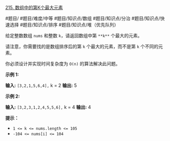 [215. 数组中的第K个最大元素](https://leetcode.cn/problems/kth-largest-element-in-an-array/)

#题目/ #题目/难度/中等 #题目/知识点/数组 #题目/知识点/分治 #题目/知识点/快速选择 #题目/知识点/排序 #题目/知识点/堆（优先队列） 

给定整数数组 `nums` 和整数 `k`，请返回数组中第 `**k**` 个最大的元素。

请注意，你需要找的是数组排序后的第 `k` 个最大的元素，而不是第 `k` 个不同的元素。

你必须设计并实现时间复杂度为 `O(n)` 的算法解决此问题。

**示例 1:**

**输入:** `[3,2,1,5,6,4],` k = 2
**输出:** 5

**示例 2:**

**输入:** `[3,2,3,1,2,4,5,5,6],` k = 4
**输出:** 4

**提示：**

- `1 <= k <= nums.length <= 105`
- `-104 <= nums[i] <= 104`